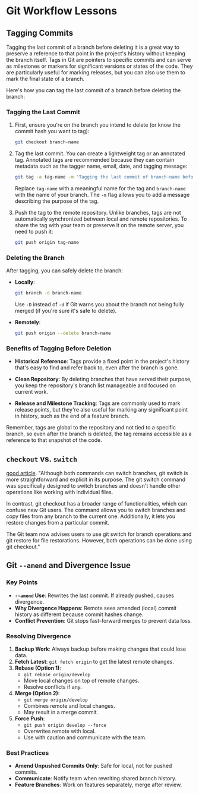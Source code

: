 # Git Workflow Lessons

## Tagging Commits

Tagging the last commit of a branch before deleting it is a great way to preserve a reference to that point in the project's history without keeping the branch itself. Tags in Git are pointers to specific commits and can serve as milestones or markers for significant versions or states of the code. They are particularly useful for marking releases, but you can also use them to mark the final state of a branch.

Here's how you can tag the last commit of a branch before deleting the branch:

### Tagging the Last Commit

1. First, ensure you're on the branch you intend to delete (or know the commit hash you want to tag):

   ```sh
   git checkout branch-name
   ```

2. Tag the last commit. You can create a lightweight tag or an annotated tag. Annotated tags are recommended because they can contain metadata such as the tagger name, email, date, and tagging message:

   ```sh
   git tag -a tag-name -m "Tagging the last commit of branch-name before deletion"
   ```

   Replace `tag-name` with a meaningful name for the tag and `branch-name` with the name of your branch. The `-m` flag allows you to add a message describing the purpose of the tag.

3. Push the tag to the remote repository. Unlike branches, tags are not automatically synchronized between local and remote repositories. To share the tag with your team or preserve it on the remote server, you need to push it:

   ```sh
   git push origin tag-name
   ```

### Deleting the Branch

After tagging, you can safely delete the branch:

- **Locally**:

  ```sh
  git branch -d branch-name
  ```

  Use `-D` instead of `-d` if Git warns you about the branch not being fully merged (if you're sure it's safe to delete).

- **Remotely**:

  ```sh
  git push origin --delete branch-name
  ```

### Benefits of Tagging Before Deletion

- **Historical Reference**: Tags provide a fixed point in the project's history that's easy to find and refer back to, even after the branch is gone.
- **Clean Repository**: By deleting branches that have served their purpose, you keep the repository's branch list manageable and focused on current work.

- **Release and Milestone Tracking**: Tags are commonly used to mark release points, but they're also useful for marking any significant point in history, such as the end of a feature branch.

Remember, tags are global to the repository and not tied to a specific branch, so even after the branch is deleted, the tag remains accessible as a reference to that snapshot of the code.

## `checkout` vs. `switch`

[good article](https://phoenixnap.com/kb/git-switch-vs-checkout).
"Although both commands can switch branches, git switch is more straightforward and explicit in its purpose. The git switch command was specifically designed to switch branches and doesn't handle other operations like working with individual files.

In contrast, git checkout has a broader range of functionalities, which can confuse new Git users. The command allows you to switch branches and copy files from any branch to the current one. Additionally, it lets you restore changes from a particular commit.

The Git team now advises users to use git switch for branch operations and git restore for file restorations. However, both operations can be done using git checkout."

## Git `--amend` and Divergence Issue

### Key Points

- **`--amend` Use**: Rewrites the last commit. If already pushed, causes divergence.
- **Why Divergence Happens**: Remote sees amended (local) commit history as different because commit hashes change.
- **Conflict Prevention**: Git stops fast-forward merges to prevent data loss.

### Resolving Divergence

1. **Backup Work**: Always backup before making changes that could lose data.
2. **Fetch Latest**: `git fetch origin` to get the latest remote changes.
3. **Rebase (Option 1)**:
   - `git rebase origin/develop`
   - Move local changes on top of remote changes.
   - Resolve conflicts if any.
4. **Merge (Option 2)**:
   - `git merge origin/develop`
   - Combines remote and local changes.
   - May result in a merge commit.
5. **Force Push**:
   - `git push origin develop --force`
   - Overwrites remote with local.
   - Use with caution and communicate with the team.

### Best Practices

- **Amend Unpushed Commits Only**: Safe for local, not for pushed commits.
- **Communicate**: Notify team when rewriting shared branch history.
- **Feature Branches**: Work on features separately, merge after review.
